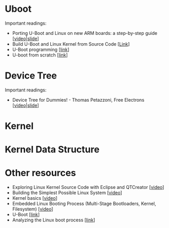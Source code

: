


# Uboot

Important readings:
- Porting U-Boot and Linux on new ARM boards: a step-by-step guide [[video](https://www.youtube.com/watch?v=5E0sdYkvq-Q)|[slide](https://elinux.org/images/2/2a/Schulz-how-to-support-new-board-u-boot-linux.pdf)]
- Build U-Boot and Linux Kernel from Source Code [[Link](https://developer.toradex.com/knowledge-base/build-u-boot-and-linux-kernel-from-source-code#imx88x8mm)]
- U-Boot programming [[link](http://xillybus.com/tutorials/uboot-hacking-howto-1)]
- U-boot from scratch [[link](https://www.youtube.com/watch?v=To9LKF4Iwgw)]

# Device Tree

Important readings:
- Device Tree for Dummies! - Thomas Petazzoni, Free Electrons [[video](https://www.youtube.com/watch?v=m_NyYEBxfn8)|[slide](https://elinux.org/images/f/f9/Petazzoni-device-tree-dummies_0.pdf)]

# Kernel

# Kernel Data Structure



# Other resources
- Exploring Linux Kernel Source Code with Eclipse and QTCreator [[video](https://www.youtube.com/watch?v=0CGRkXIUM-o)]
- Building the Simplest Possible Linux System [[video](https://www.youtube.com/watch?v=Sk9TatW9ino)]
- Kernel basics [[video](https://www.youtube.com/watch?v=rTcnTOXf_jM)]
- Embedded Linux Booting Process (Multi-Stage Bootloaders, Kernel, Filesystem) [[video](https://www.youtube.com/watch?v=DV5S_ZSdK0s)]
- U-Boot [[link](https://linux-sunxi.org/U-Boot)]
- Analyzing the Linux boot process [[link](https://opensource.com/article/18/1/analyzing-linux-boot-process)]
